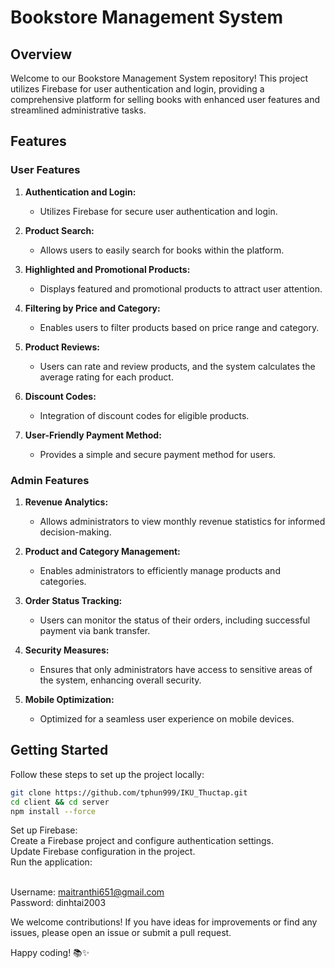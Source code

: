 # Bookstore Management System

## Overview

Welcome to our Bookstore Management System repository! This project utilizes Firebase for user authentication and login, providing a comprehensive platform for selling books with enhanced user features and streamlined administrative tasks.

## Features

### User Features

1. **Authentication and Login:**
   - Utilizes Firebase for secure user authentication and login.

2. **Product Search:**
   - Allows users to easily search for books within the platform.

3. **Highlighted and Promotional Products:**
   - Displays featured and promotional products to attract user attention.

4. **Filtering by Price and Category:**
   - Enables users to filter products based on price range and category.

5. **Product Reviews:**
   - Users can rate and review products, and the system calculates the average rating for each product.

6. **Discount Codes:**
   - Integration of discount codes for eligible products.

7. **User-Friendly Payment Method:**
   - Provides a simple and secure payment method for users.

### Admin Features

1. **Revenue Analytics:**
   - Allows administrators to view monthly revenue statistics for informed decision-making.

2. **Product and Category Management:**
   - Enables administrators to efficiently manage products and categories.

3. **Order Status Tracking:**
   - Users can monitor the status of their orders, including successful payment via bank transfer.

4. **Security Measures:**
   - Ensures that only administrators have access to sensitive areas of the system, enhancing overall security.

5. **Mobile Optimization:**
   - Optimized for a seamless user experience on mobile devices.

## Getting Started

Follow these steps to set up the project locally:

```bash
git clone https://github.com/tphun999/IKU_Thuctap.git
cd client && cd server
npm install --force
```
Set up Firebase:
<br>
Create a Firebase project and configure authentication settings.<br>
Update Firebase configuration in the project.<br>
Run the application:<br>
<br>

Username: maitranthi651@gmail.com<br>
Password: dinhtai2003<br>

We welcome contributions! If you have ideas for improvements or find any issues, please open an issue or submit a pull request.<br>

Happy coding! 📚✨
